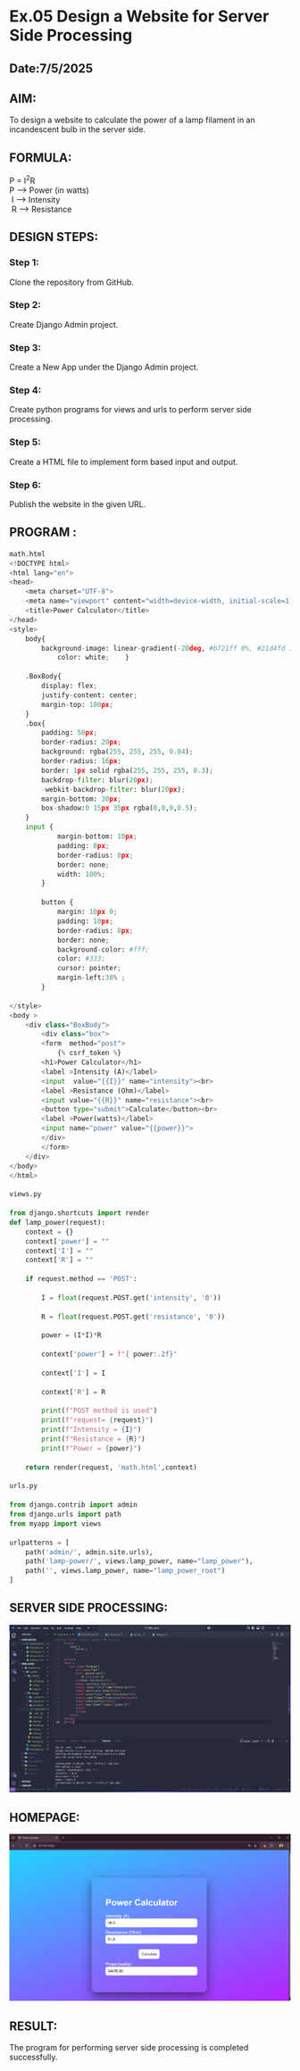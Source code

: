 # Ex.05 Design a Website for Server Side Processing

## Date:7/5/2025

## AIM:
 To design a website to calculate the power of a lamp filament in an incandescent bulb in the server side. 


## FORMULA:
P = I<sup>2</sup>R
<br> P --> Power (in watts)
<br> I --> Intensity
<br> R --> Resistance

## DESIGN STEPS:

### Step 1:
Clone the repository from GitHub.

### Step 2:
Create Django Admin project.

### Step 3:
Create a New App under the Django Admin project.

### Step 4:
Create python programs for views and urls to perform server side processing.

### Step 5:
Create a HTML file to implement form based input and output.

### Step 6:
Publish the website in the given URL.

## PROGRAM :
~~~py
math.html
<!DOCTYPE html>
<html lang="en">
<head>
    <meta charset="UTF-8">
    <meta name="viewport" content="width=device-width, initial-scale=1.0">
    <title>Power Calculator</title>
</head>
<style>
    body{
        background-image: linear-gradient(-20deg, #b721ff 0%, #21d4fd 100%);                    font-family: Arial, sans-serif;
            color: white;    }

    .BoxBody{
        display: flex;
        justify-content: center;
        margin-top: 100px;
    }
    .box{
        padding: 50px;
        border-radius: 20px;
        background: rgba(255, 255, 255, 0.04);
        border-radius: 16px;
        border: 1px solid rgba(255, 255, 255, 0.3);
        backdrop-filter: blur(20px);
        -webkit-backdrop-filter: blur(20px);
        margin-bottom: 30px;
        box-shadow:0 15px 35px rgba(0,0,0,0.5);
    }
    input {
            margin-bottom: 10px;
            padding: 8px;
            border-radius: 8px;
            border: none;
            width: 100%;
        }

        button {
            margin: 10px 0;
            padding: 10px;
            border-radius: 8px;
            border: none;
            background-color: #fff;
            color: #333;
            cursor: pointer;
            margin-left:38% ;
        }

</style>
<body >
    <div class="BoxBody">
        <div class="box">
        <form  method="post">
            {% csrf_token %}
        <h1>Power Calculator</h1>
        <label >Intensity (A)</label>
        <input  value="{{I}}" name="intensity"><br>
        <label >Resistance (Ohm)</label>
        <input value="{{R}}" name="resistance"><br>
        <button type="submit">Calculate</button><br>
        <label >Power(watts)</label>
        <input name="power" value="{{power}}">
        </div>
        </form>
    </div>
</body>
</html>

views.py

from django.shortcuts import render
def lamp_power(request):
    context = {}
    context['power'] = ""
    context['I'] = ""
    context['R'] = ""  

    if request.method == 'POST':

        I = float(request.POST.get('intensity', '0')) 

        R = float(request.POST.get('resistance', '0')) 
        
        power = (I*I)*R
       
        context['power'] = f"{ power:.2f}"
        
        context['I'] = I
        
        context['R'] = R
        
        print(f"POST method is used")
        print(f"request= {request}")
        print(f"Intensity = {I}")
        print(f"Resistance = {R}")
        print(f"Power = {power}")
    
    return render(request, 'math.html',context)

urls.py

from django.contrib import admin
from django.urls import path
from myapp import views

urlpatterns = [
    path('admin/', admin.site.urls),
    path('lamp-power/', views.lamp_power, name="lamp_power"),
    path('', views.lamp_power, name="lamp_power_root")
]
~~~

## SERVER SIDE PROCESSING:
![alt text](image-1.png)

## HOMEPAGE:
![alt text](image.png)

## RESULT:
The program for performing server side processing is completed successfully.

